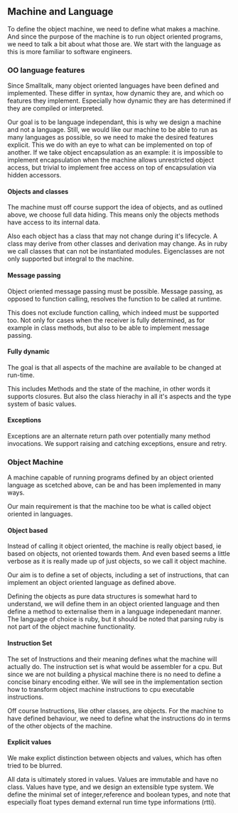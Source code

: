 ## Machine and Language

To define the object machine, we need to define what makes a machine. And since the purpose of the machine is to run object oriented programs, we need to talk a bit about what those are. We start with the language as this is more familiar to software engineers.

### OO language features

Since Smalltalk, many object oriented languages have been defined and implemented. These differ in syntax, how dynamic they are, and which oo features they implement. Especially how dynamic they are has determined if they are compiled or interpreted.

Our goal is to be language independant, this is why we design a machine and not a language. Still, we would like our machine to be able to run as many languages as possible, so we need to make the desired features explicit. This we do with an eye to what can be implemented on top of another. If we take object encapsulation as an example: it is impossible to implement encapsulation when the machine allows unrestricted object access, but trivial to implement free access on top of encapsulation via hidden accessors.

#### Objects and classes

The machine must off course support the idea of objects, and as outlined above, we choose full data hiding. This means only the objects methods have access to its internal data.

Also each object has a class that may not change during it's lifecycle. A class may derive from other classes and derivation may change. As in ruby we call classes that can not be instantiated modules. Eigenclasses are not only supported but integral to the machine.

#### Message passing

Object oriented message passing must be possible. Message passing, as opposed to function calling, resolves the function to be called at runtime.

This does not exclude function calling, which indeed must be supported too. Not only for cases when the receiver is fully determined, as for example in class methods, but also to be able to implement message passing.

#### Fully dynamic

The goal is that all aspects of the machine are available to be changed at run-time.

This includes Methods and the state of the machine, in other words it supports closures. But also the class hierachy in all it's aspects and the type system of basic values.

#### Exceptions

Exceptions are an alternate return path over potentially many method invocations. We support raising and catching exceptions, ensure and retry.

### Object Machine

A machine capable of running programs defined by an object oriented language as scetched above, can be and has been implemented in many ways.

Our main requirement is that the machine too be what is called object oriented in languages.

#### Object based

Instead of calling it object oriented, the machine is really object based, ie based on objects, not oriented towards them. And even based seems a little verbose as it is really made up of just objects, so we call it object machine.

Our aim is to define a set of objects, including a set of instructions, that can implement an object oriented language as defined above.

Defining the objects as pure data structures is somewhat hard to understand, we will define them in an object oriented language and then define a method to externalise them in a language indepenedant manner. The language of choice is ruby, but it should be noted that parsing ruby is not part of the object machine functionality.

#### Instruction Set

The set of Instructions and their meaning defines what the machine will actually do. The instruction set is what would be assembler for a cpu. But since we are not building a physical machine there is no need to define a concise binary encoding either. We will see in the implementation section how to transform object machine instructions to cpu executable instructions.

Off course Instructions, like other classes, are objects. For the machine to have defined behaviour, we need to define what the instructions do in terms of the other objects of the machine.

#### Explicit values

We make explict distinction between objects and values, which has often tried to be blurred.

All data is ultimately stored in values. Values are immutable and have no class. Values have type, and we design an extensible type system. We define the minimal set of integer,reference and boolean types, and note that especially float types demand external run time type informations (rtti).
